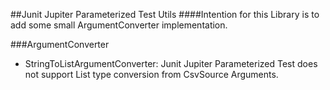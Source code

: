 ##Junit Jupiter Parameterized Test Utils
####Intention for this Library is to add some small ArgumentConverter implementation.
 

###ArgumentConverter 
- StringToListArgumentConverter: Junit Jupiter Parameterized Test does not support List type conversion from CsvSource Arguments.